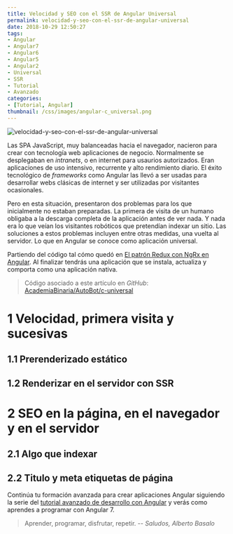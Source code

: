 ```yaml
---
title: Velocidad y SEO con el SSR de Angular Universal
permalink: velocidad-y-seo-con-el-ssr-de-angular-universal
date: 2018-10-29 12:50:27
tags:  
- Angular
- Angular7
- Angular6
- Angular5
- Angular2
- Universal
- SSR
- Tutorial
- Avanzado
categories:
- [Tutorial, Angular] 
thumbnail: /css/images/angular-c_universal.png
---
```


![velocidad-y-seo-con-el-ssr-de-angular-universal](/images/tutorial-angular-c_universal.png)

Las SPA JavaScript, muy balanceadas hacia el navegador, nacieron para crear con tecnología web aplicaciones de negocio. Normalmente se desplegaban en *intranets*, o en internet para usaurios autorizados. Eran aplicaciones de uso intensivo, recurrente y alto rendimiento diario. El éxito tecnológico de *frameworks* como Angular las llevó a ser usadas para desarrollar webs clásicas de internet y ser utilizadas por visitantes ocasionales. 
 
Pero en esta situación, presentaron dos problemas para los que inicialmente no estaban preparadas. La primera de visita de un humano obligaba a la descarga completa de la aplicación antes de ver nada. Y nada era lo que veían los visitantes robóticos que pretendían indexar un sitio. Las soluciones a estos problemas incluyen entre otras medidas, una vuelta al servidor. Lo que en Angular se conoce como aplicación universal. 


<!-- more -->

Partiendo del código tal cómo quedó en [El patrón Redux con NgRx en Angular](../el-patron-redux-con-ngrx-en-angular/). Al finalizar tendrás una aplicación que se instala, actualiza y comporta como una aplicación nativa.

> Código asociado a este artículo en _GitHub_: [AcademiaBinaria/AutoBot/c-universal](https://github.com/AcademiaBinaria/autobot/tree/c-universal)

# 1 Velocidad, primera visita y sucesivas

## 1.1 Prerenderizado estático

## 1.2 Renderizar en el servidor con SSR

# 2 SEO en la página, en el navegador y en el servidor

## 2.1 Algo que indexar

## 2.2 Titulo y meta etiquetas de página

Continúa tu formación avanzada para crear aplicaciones Angular siguiendo la serie del [tutorial avanzado de desarrollo con Angular](../tag/Avanzado/) y verás como aprendes a programar con Angular 7.

> Aprender, programar, disfrutar, repetir.
> -- <cite>Saludos, Alberto Basalo</cite>